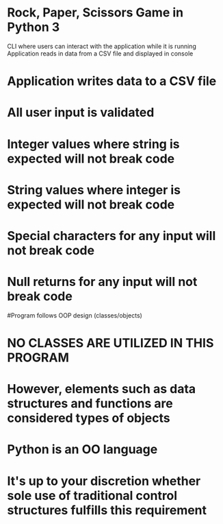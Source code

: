 # Rock, Paper, Scissors Game in Python 3

CLI where users can interact with the application while it is running
Application reads in data from a CSV file and displayed in console
# Application writes data to a CSV file
# All user input is validated
  # Integer values where string is expected will not break code
  # String values where integer is expected will not break code
  # Special characters for any input will not break code
  # Null returns for any input will not break code
  #Program follows OOP design (classes/objects)
  # NO CLASSES ARE UTILIZED IN THIS PROGRAM
  # However, elements such as data structures and functions are considered types of objects
  # Python is an OO language
  # It's up to your discretion whether sole use of traditional control structures fulfills this requirement
  
